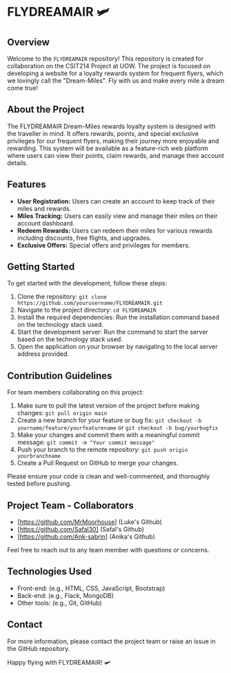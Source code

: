 # FLYDREAMAIR 🛩️

## Overview

Welcome to the `FLYDREAMAIR` repository! This repository is created for collaboration on the CSIT214 Project at UOW. The project is focused on developing a website for a loyalty rewards system for frequent flyers, which we lovingly call the "Dream-Miles". Fly with us and make every mile a dream come true!

## About the Project

The FLYDREAMAIR Dream-Miles rewards loyalty system is designed with the traveller in mind. It offers rewards, points, and special exclusive privileges for our frequent flyers, making their journey more enjoyable and rewarding. This system will be available as a feature-rich web platform where users can view their points, claim rewards, and manage their account details.

## Features

- **User Registration:** Users can create an account to keep track of their miles and rewards.
- **Miles Tracking:** Users can easily view and manage their miles on their account dashboard.
- **Redeem Rewards:** Users can redeem their miles for various rewards including discounts, free flights, and upgrades.
- **Exclusive Offers:** Special offers and privileges for members.

## Getting Started

To get started with the development, follow these steps:

1. Clone the repository: `git clone https://github.com/yourusername/FLYDREAMAIR.git`
2. Navigate to the project directory: `cd FLYDREAMAIR`
3. Install the required dependencies: Run the installation command based on the technology stack used.
4. Start the development server: Run the command to start the server based on the technology stack used.
5. Open the application on your browser by navigating to the local server address provided.

## Contribution Guidelines

For team members collaborating on this project:

1. Make sure to pull the latest version of the project before making changes: `git pull origin main`
2. Create a new branch for your feature or bug fix: `git checkout -b yourname/feature/yourfeaturename` or `git checkout -b bug/yourbugfix`
3. Make your changes and commit them with a meaningful commit message: `git commit -m "Your commit message"`
4. Push your branch to the remote repository: `git push origin yourbranchname`
5. Create a Pull Request on GitHub to merge your changes.

Please ensure your code is clean and well-commented, and thoroughly tested before pushing.

## Project Team - Collaborators

- [https://github.com/MrMoorhouse] (Luke's Github)
- [https://github.com/Safal30] (Safal's Github)
- [https://github.com/Ank-sabrin] (Anika's Github)


Feel free to reach out to any team member with questions or concerns.

## Technologies Used

- Front-end: (e.g., HTML, CSS, JavaScript, Bootstrap)
- Back-end: (e.g., Flack, MongoDB)
- Other tools: (e.g., Git, GitHub)

## Contact

For more information, please contact the project team or raise an issue in the GitHub repository.

Happy flying with FLYDREAMAIR! 🛩️
